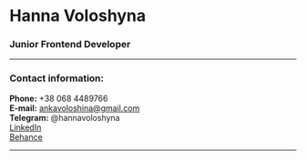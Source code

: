 # Hanna Voloshyna
### Junior Frontend Developer

---

### Contact information:

**Phone:** +38 068 4489766<br>
**E-mail:** ankavoloshina@gmail.com<br>
**Telegram:** @hannavoloshyna<br>
[LinkedIn](https://www.linkedin.com/in/anna-voloshina-259aa6154/)<br>
[Behance](https://www.behance.net/ankavolosh1156)

---
